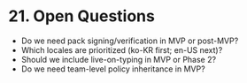 # 21. Open Questions
- Do we need pack signing/verification in MVP or post-MVP?
- Which locales are prioritized (ko-KR first; en-US next)?
- Should we include live-on-typing in MVP or Phase 2?
- Do we need team-level policy inheritance in MVP?
